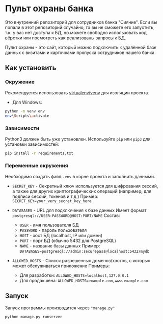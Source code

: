 # Пульт охраны банка

Это внутренний репозиторий для сотрудников банка "Сияние". Если вы попали в этот репозиторий случайно, то вы не сможете его запустить, т.к. у вас нет доступа к БД, но можете свободно использовать код вёрстки или посмотреть как реализованы запросы к БД.

Пульт охраны - это сайт, который можно подключить к удалённой базе данных с визитами и карточками пропуска сотрудников нашего банка.

## Как установить

### Окружение

Рекомендуется использовать [virtualenv/venv](https://docs.python.org/3.13/library/venv.html) для изоляции проекта.

* Для Windows:
```bash
python -m venv env
env\Scripts\activate
```

### Зависимости

Python3 должен быть уже установлен. Используйте `pip` или `pip3` для установки зависимостей:
```bash
pip install -r requirements.txt
```

### Переменные окружения

Необходимо создать файл `.env` в корне проекта и заполнить данными.

* `SECRET_KEY` - Секретный ключ используется для шифрования сессий, а также для других криптографических операций (например, для подписи сессий, токенов и т.д.)
Пример: `SECRET_KEY=your_very_secret_key_here`

* `DATABASES` - URL для подключения к базе данных
Имеет формат `postgresql://USER:PASSWORD@HOST:PORT/NAME`
Состав:
    * `USER` - имя пользователя БД
    * `PASSWORD` - пароль пользователя
    * `HOST` - хост БД (localhost, IP или домен)
    * `PORT` - порт БД (обычно 5432 для PostgreSQL)
    * `NAME` - название базы данных
Пример: `DATABASES=postgresql://admin:securepass@localhost:5432/mydb`

* `ALLOWED_HOSTS` - Список разрешенных доменов/хостов, с которых может обслуживаться приложение
Примеры:
    * Для разработки: `ALLOWED_HOSTS=localhost,127.0.0.1`
    * Для продакшена: `ALLOWED_HOSTS=example.com,www.example.com`

## Запуск

Запуск программы производится через `"manage.py"`
```bash
python manage.py runserver
```